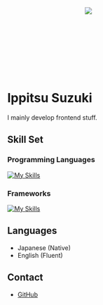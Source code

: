 <div style="width: 150px; height: 150px; margin: 0 auto 25px;">
  <img src="https://ippitsu-suzuki.github.io/portfolio/images/logo.svg" />
</div>

# Ippitsu Suzuki
I mainly develop frontend stuff.

## Skill Set
### Programming Languages
[![My Skills](https://skillicons.dev/icons?i=html,css,js,ts,py)](https://skillicons.dev)
### Frameworks
[![My Skills](https://skillicons.dev/icons?i=react)](https://skillicons.dev)

## Languages
- Japanese (Native)
- English (Fluent)

## Contact
- [GitHub](https://github.com/ippitsu-suzuki)

<div id="disqus_thread"></div>